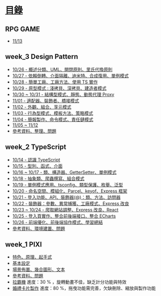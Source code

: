# [目錄](https://hackmd.io/@kimn/SyIwsGHrt)
RPG GAME
---
 - [11/13](/AqIG3o53SGWiMUCtCZW0BQ)

week_3 Design Pattern
---
- [10/26 - 概述分類、UML、開閉原則、里氏代換原則](https://hackmd.io/DGyqUz44TjKL8pI-cxH9ag)
- [10/27 - 依賴倒轉、介面隔離、迪米特、合成復用、單例模式](https://hackmd.io/J9tUKd7fRvGS-NT7_BDzVA)
- [10/28 - 簡單工廠、工廠方法、使用 TS 實作](https://hackmd.io/jnZkfm6pRReniKFQi6Udfw)
- [10/29 - 原型模式 : 淺拷貝、深拷貝、建造者模式](https://hackmd.io/kgf4HIEVSfOF_tagnLeBVA)
- [10/30 ~ 10/31 - 結構型模式、靜態、動態代理 Proxy](https://hackmd.io/1AxN8__nS1K3lB77AMgiGg)
- [11/01 - 適配器、裝飾者、橋接模式](https://hackmd.io/kZn5PwWeRfGQ_H_sAb21rA)
- [11/02 - 外觀、組合、享元模式](https://hackmd.io/R3kzkDJSQmeJ8MS4ttAIcA)
- [11/03 - 行為型模式、模板方法、策略模式](https://hackmd.io/wxtue3q9R7a_d9819JfBWw)
- [11/04 - 簡報製作、命令模式、責任鏈模式](https://hackmd.io/QeAmtI5gTeuyZiU0uc1wHw)
- [11/05 ~ 11/12](https://hackmd.io/cngK-1F2TJ2bMcOdkqEqNg)
- [參考資料、整理、問題](https://hackmd.io/6gN3gN5XTwKgKFfMLZGU8w)

week_2 TypeScript
---
- [10/14 - 認識 TypeScript](https://hackmd.io/aKCqfe7xQw6GKBm2r5cxGw)
- [10/15 - 型別、函式、介面](https://hackmd.io/GE2l5p4qT2ykSew9Lshoew)
- [10/16 ~ 10/17 - 類、構造器、GetterSetter、單例模式](https://hackmd.io/FrAmX-u2SA2XdwkGnIzgTQ)
- [10/18 - 抽象類、爬蟲撰寫、組合模式](https://hackmd.io/2ewuGLZ5QT-1ZTcDT1xb-Q)
- [10/19 - 單例模式應用、tsconfig、類型保護、枚舉、泛型](https://hackmd.io/DfzeYZsKRM-C1W3VtteHkQ)
- [10/20 - 命名空間、模組化、Parcel、keyof、Express 框架](https://hackmd.io/r2t31IcARdmen4YCD7DHmQ)
- [10/21 - 登入功能、API、裝飾器(@)：類、方法、訪問器](https://hackmd.io/NqR8NoftREafjoibxxgbkQ)
- [10/22 - 裝飾器：參數、異常捕獲、工廠模式、Express 改良](https://hackmd.io/n66WSei9QaWDCgIAWpSaAQ)
- [10/23 ~ 10/24 - 爬取網站調整、Express 改良、React](https://hackmd.io/Ke5znUKwQfabfC_BNAwoFQ)
- [10/25 - 登入頁實作、整合前後端接口、整合 ECharts](https://hackmd.io/jp2DPIpERcWsnd8s9PzgqA)
- [10/26 - 前端優化、前後端協作模式、學習總結](https://hackmd.io/hLMb21LGQo2EgUUPgSPlGw)
- [參考資料、環境建置、問題](https://hackmd.io/1HE7ZJLKTPqj6goR5rVvZg)

week_1 PIXI
---
- [特色、原理、起手式](https://hackmd.io/dFXPjWMTQrGow0LTnBFKqQ?view)
- [基本設定](https://hackmd.io/6J5ERTPXQhyp492JY4szaw)
- [場景佈置、幾合圖形、文本](https://hackmd.io/4Kh7zQaBTA2yjuJEzV9cvA)
- [參考資料、問題](/OFKJDUVIQq61UUaOQMtrZg)
- [拉霸機](https://kimntai.github.io/work-training/week_1_pixi/pixi_slots/week_1.html)
  進度：30 % ，旋轉動畫不佳，缺乏計分功能與特效
- [婚禮卡片製作](https://kimntai.github.io/work-training/week_1_pixi/pixi_wedding/index.html)
  進度：80 %，拖曳功能需完善，欠缺刪除、縮放與製作功能
